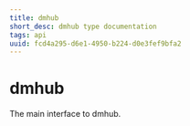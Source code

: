 ```yaml
---
title: dmhub
short_desc: dmhub type documentation
tags: api
uuid: fcd4a295-d6e1-4950-b224-d0e3fef9bfa2
---
```


# dmhub

The main interface to dmhub.
